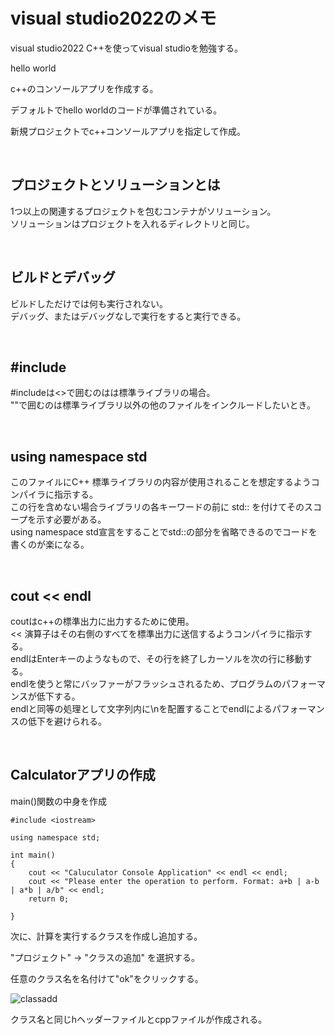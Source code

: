 # visual studio2022のメモ

visual studio2022 C++を使ってvisual studioを勉強する。

hello world

c++のコンソールアプリを作成する。

デフォルトでhello worldのコードが準備されている。

新規プロジェクトでc++コンソールアプリを指定して作成。

<br />

## プロジェクトとソリューションとは

1つ以上の関連するプロジェクトを包むコンテナがソリューション。  
ソリューションはプロジェクトを入れるディレクトリと同じ。

<br />

## ビルドとデバッグ

ビルドしただけでは何も実行されない。  
デバッグ、またはデバッグなしで実行をすると実行できる。

<br />

## #include

#includeは<>で囲むのはは標準ライブラリの場合。  
""で囲むのは標準ライブラリ以外の他のファイルをインクルードしたいとき。

<br />

## using namespace std

このファイルにC++ 標準ライブラリの内容が使用されることを想定するようコンパイラに指示する。   
この行を含めない場合ライブラリの各キーワードの前に std:: を付けてそのスコープを示す必要がある。  
using namespace std宣言をすることでstd::の部分を省略できるのでコードを書くのが楽になる。

<br />

## cout << endl

coutはc++の標準出力に出力するために使用。  
<< 演算子はその右側のすべてを標準出力に送信するようコンパイラに指示する。  
endlはEnterキーのようなもので、その行を終了しカーソルを次の行に移動する。   
endlを使うと常にバッファーがフラッシュされるため、プログラムのパフォーマンスが低下する。  
endlと同等の処理として文字列内に\nを配置することでendlによるパフォーマンスの低下を避けられる。

<br />

## Calculatorアプリの作成

main()関数の中身を作成

```
#include <iostream>

using namespace std;

int main()
{
	cout << "Caluculator Console Application" << endl << endl;
	cout << "Please enter the operation to perform. Format: a+b | a-b | a*b | a/b" << endl;
	return 0;

}
```

次に、計算を実行するクラスを作成し追加する。

"プロジェクト" -> "クラスの追加" を選択する。

任意のクラス名を名付けて"ok"をクリックする。

![classadd](https://user-images.githubusercontent.com/43819429/146111701-dcc13c5d-e128-4e28-81f5-a26a40197e57.png)

クラス名と同じhヘッダーファイルとcppファイルが作成される。




